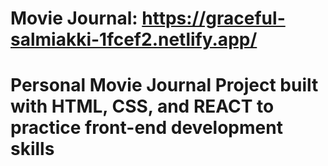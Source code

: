 # Movie Journal: https://graceful-salmiakki-1fcef2.netlify.app/

# Personal Movie Journal Project built with HTML, CSS, and REACT to practice front-end development skills
